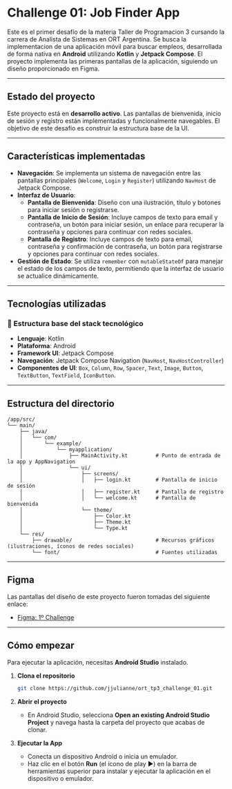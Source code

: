 # Challenge 01: Job Finder App

Este es el primer desafío de la materia Taller de Programacion 3 cursando la carrera de Analista de Sistemas en ORT Argentina. Se busca la implementacion de una aplicación móvil para buscar empleos, desarrollada de forma nativa en **Android** utilizando **Kotlin** y **Jetpack Compose**. El proyecto implementa las primeras pantallas de la aplicación, siguiendo un diseño proporcionado en Figma.

---

## Estado del proyecto

Este proyecto está en **desarrollo activo**. Las pantallas de bienvenida, inicio de sesión y registro están implementadas y funcionalmente navegables. El objetivo de este desafío es construir la estructura base de la UI.

---

## Características implementadas

* **Navegación**: Se implementa un sistema de navegación entre las pantallas principales (`Welcome`, `Login` y `Register`) utilizando `NavHost` de Jetpack Compose.
* **Interfaz de Usuario**:
    * **Pantalla de Bienvenida**: Diseño con una ilustración, título y botones para iniciar sesión o registrarse.
    * **Pantalla de Inicio de Sesión**: Incluye campos de texto para email y contraseña, un botón para iniciar sesión, un enlace para recuperar la contraseña y opciones para continuar con redes sociales.
    * **Pantalla de Registro**: Incluye campos de texto para email, contraseña y confirmación de contraseña, un botón para registrarse y opciones para continuar con redes sociales.
* **Gestión de Estado**: Se utiliza `remember` con `mutableStateOf` para manejar el estado de los campos de texto, permitiendo que la interfaz de usuario se actualice dinámicamente.

---

## Tecnologías utilizadas

### 📌 Estructura base del stack tecnológico

* **Lenguaje**: Kotlin
* **Plataforma**: Android
* **Framework UI**: Jetpack Compose
* **Navegación**: Jetpack Compose Navigation (`NavHost`, `NavHostController`)
* **Componentes de UI**: `Box`, `Column`, `Row`, `Spacer`, `Text`, `Image`, `Button`, `TextButton`, `TextField`, `IconButton`.

---

## Estructura del directorio

    /app/src/
    └── main/
        ├── java/ 
        │   └── com/ 
        │       └── example/ 
        │           └── myapplication/ 
        │               ├── MainActivity.kt         # Punto de entrada de la app y AppNavigation 
        │               └── ui/ 
        │                   ├── screens/  
        │                   │   ├── login.kt        # Pantalla de inicio de sesión 
        │                   │   ├── register.kt     # Pantalla de registro 
        │                   │   └── welcome.kt      # Pantalla de bienvenida 
        │                   └── theme/ 
        │                       ├── Color.kt 
        │                       ├── Theme.kt 
        │                       └── Type.kt 
        └── res/ 
            ├── drawable/                           # Recursos gráficos (ilustraciones, íconos de redes sociales) 
            └── font/                               # Fuentes utilizadas 

---

## Figma

Las pantallas del diseño de este proyecto fueron tomadas del siguiente enlace:

* [Figma: 1º Challenge](https://www.figma.com/design/DsbzaLvPgwfJt6vHUoYRFo/1%C2%BA-Challenge?node-id=0-1&p=f&t=gqObNTDBXcT38mEx-0)

---

## Cómo empezar

Para ejecutar la aplicación, necesitas **Android Studio** instalado.

1.  **Clona el repositorio**

    ```bash
    git clone https://github.com/jjulianne/ort_tp3_challenge_01.git
    ```

2.  **Abrir el proyecto**

    * En Android Studio, selecciona **Open an existing Android Studio Project** y navega hasta la carpeta del proyecto que acabas de clonar.

3.  **Ejecutar la App**

    * Conecta un dispositivo Android o inicia un emulador.
    * Haz clic en el botón **Run** (el ícono de play ▶️) en la barra de herramientas superior para instalar y ejecutar la aplicación en el dispositivo o emulador.
